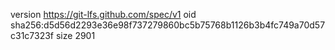 version https://git-lfs.github.com/spec/v1
oid sha256:d5d56d2293e36e98f737279860bc5b75768b1126b3b4fc749a70d57c31c7323f
size 2901

